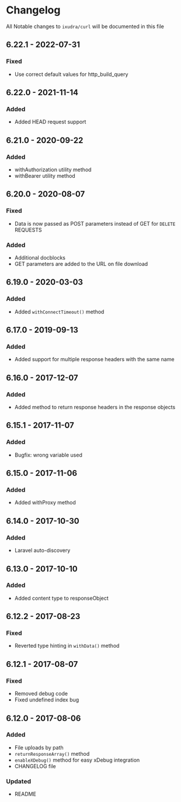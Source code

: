 # Changelog

All Notable changes to `ixudra/curl` will be documented in this file

## 6.22.1 - 2022-07-31
### Fixed
- Use correct default values for http_build_query

## 6.22.0 - 2021-11-14
### Added
- Added HEAD request support

## 6.21.0 - 2020-09-22
### Added
- withAuthorization utility method
- withBearer utility method

## 6.20.0 - 2020-08-07
### Fixed
- Data is now passed as POST parameters instead of GET for `DELETE` REQUESTS

### Added
- Additional docblocks
- GET parameters are added to the URL on file download

## 6.19.0 - 2020-03-03
### Added
- Added `withConnectTimeout()` method

## 6.17.0 - 2019-09-13
### Added
- Added support for multiple response headers with the same name

## 6.16.0 - 2017-12-07
### Added
- Added method to return response headers in the response objects

## 6.15.1 - 2017-11-07
### Added
- Bugfix: wrong variable used

## 6.15.0 - 2017-11-06
### Added
- Added withProxy method

## 6.14.0 - 2017-10-30
### Added
- Laravel auto-discovery

## 6.13.0 - 2017-10-10
### Added
- Added content type to responseObject

## 6.12.2 - 2017-08-23
### Fixed
- Reverted type hinting in `withData()` method

## 6.12.1 - 2017-08-07
### Fixed
- Removed debug code
- Fixed undefined index bug

## 6.12.0 - 2017-08-06
### Added
- File uploads by path
- `returnResponseArray()` method
- `enableXDebug()` method for easy xDebug integration
- CHANGELOG file

### Updated
- README


